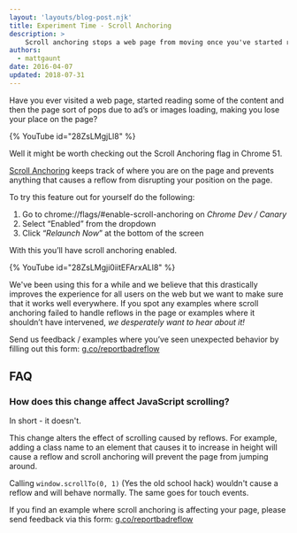 ```yaml
---
layout: 'layouts/blog-post.njk'
title: Experiment Time - Scroll Anchoring
description: >
    Scroll anchoring stops a web page from moving once you've started reading the content.
authors:
  - mattgaunt
date: 2016-04-07
updated: 2018-07-31
---
```



Have you ever visited a web page, started reading some of the content and then the page sort of pops due to ad’s or images loading, making you lose your place on the page?


{% YouTube id="28ZsLMgjLl8" %}


Well it might be worth checking out the Scroll Anchoring flag in Chrome 51.

[Scroll Anchoring](https://groups.google.com/a/chromium.org/forum/#!msg/intervention-dev/THTySB4TdDE/Kk4R68HvDAAJ) keeps track of where you are on the page and prevents anything that causes a reflow from disrupting your position on the page.

To try this feature out for yourself do the following:

1. Go to chrome://flags/#enable-scroll-anchoring on *Chrome Dev / Canary*
1. Select “Enabled” from the dropdown
1. Click “*Relaunch Now*” at the bottom of the screen

With this you’ll have scroll anchoring enabled.

{% YouTube id="28ZsLMgji0iitEFArxALl8" %}


We've been using this for a while and we believe that this drastically improves the experience for all users on the web but we want to make sure that it works well everywhere. If you spot any examples where scroll anchoring failed to handle reflows in the page or examples where it shouldn’t have intervened, *we desperately want to hear about it!*

Send us feedback / examples where you’ve seen unexpected behavior by filling out this form: [g.co/reportbadreflow](http://g.co/reportbadreflow)

## FAQ

### How does this change affect JavaScript scrolling?

In short - it doesn't.

This change alters the effect of scrolling caused by reflows. For
example, adding a class name to an element that causes it to
increase in height will cause a reflow and scroll anchoring will prevent the
page from jumping around.

Calling `window.scrollTo(0, 1)` (Yes the old school hack) wouldn't cause a reflow
and will behave normally. The same goes for touch events.

If you find an example where scroll anchoring is affecting your page, please
send feedback via this form: [g.co/reportbadreflow](http://g.co/reportbadreflow)


